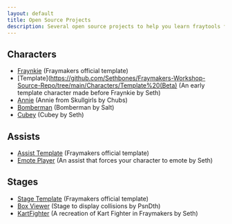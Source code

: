 ```yaml
---
layout: default
title: Open Source Projects
description: Several open source projects to help you learn fraytools from existing examples
---
```


## Characters
- [Fraynkie](https://cdn.mcleodgaming.com/fraytools/downloads/17745ac3/fraymakers-character-template-0.1.4.zip) (Fraymakers official template)
- [Template](https://github.com/Sethbones/Fraymakers-Workshop-Source-Repo/tree/main/Characters/Template%20(Beta) (An early template character made before Fraynkie by Seth)
- [Annie](https://github.com/aJewelofRarity/FraymakersAnnie) (Annie from Skullgirls by Chubs)
- [Bomberman](https://drive.google.com/file/d/1wS34f1HFs3mZeUpAxUKdHGSACERFdEH4/view?usp=sharing) (Bomberman by Salt)
- [Cubey](https://github.com/Sethbones/Fraymakers-Workshop-Source-Repo/tree/main/Characters/Cubey) (Cubey by Seth)

## Assists
- [Assist Template](https://cdn.mcleodgaming.com/fraytools/downloads/17745ac3/fraymakers-assist-template-0.1.3.zip) (Fraymakers official template)
- [Emote Player](https://github.com/Sethbones/Fraymakers-Workshop-Source-Repo/tree/main/Misc/Emote%20Player) (An assist that forces your character to emote by Seth)

## Stages
- [Stage Template](https://cdn.mcleodgaming.com/fraytools/downloads/17745ac3/fraymakers-stage-template-0.1.0.zip) (Fraymakers official template)
- [Box Viewer](https://github.com/PsnDth/BoxViewer) (Stage to display collisions by PsnDth)
- [KartFighter](https://github.com/Sethbones/Fraymakers-Workshop-Source-Repo/tree/main/Stages/KartFighter) (A recreation of Kart Fighter in Fraymakers by Seth)
